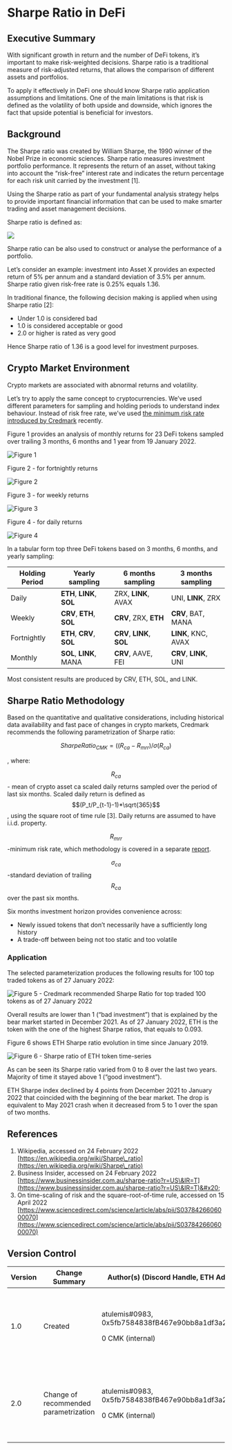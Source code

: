 # Sharpe Ratio in DeFi

## Executive Summary

With significant growth in return and the number of DeFi tokens, it’s important to make risk-weighted decisions. Sharpe ratio is a traditional measure of risk-adjusted returns, that allows the comparison of different assets and portfolios.

To apply it effectively in DeFi one should know Sharpe ratio application assumptions and limitations. One of the main limitations is that risk is defined as the volatility of both upside and downside, which ignores the fact that upside potential is beneficial for investors.

## Background

The Sharpe ratio was created by William Sharpe, the 1990 winner of the Nobel Prize in economic sciences. Sharpe ratio measures investment portfolio performance. It represents the return of an asset, without taking into account the “risk-free” interest rate and indicates the return percentage for each risk unit carried by the investment \[1].

Using the Sharpe ratio as part of your fundamental analysis strategy helps to provide important financial information that can be used to make smarter trading and asset management decisions.

Sharpe ratio is defined as:

![](broken-reference)

Sharpe ratio can be also used to construct or analyse the performance of a portfolio.

Let’s consider an example: investment into Asset X provides an expected return of 5% per annum and a standard deviation of 3.5% per annum. Sharpe ratio given risk-free rate is 0.25% equals 1.36.

In traditional finance, the following decision making is applied when using Sharpe ratio \[2]:

* Under 1.0 is considered bad
* 1.0 is considered acceptable or good
* 2.0 or higher is rated as very good

Hence Sharpe ratio of 1.36 is a good level for investment purposes.

## Crypto Market Environment

Crypto markets are associated with abnormal returns and volatility.

Let’s try to apply the same concept to cryptocurrencies. We’ve used different parameters for sampling and holding periods to understand index behaviour. Instead of risk free rate, we’ve used [the minimum risk rate introduced by Credmark](https://docs.credmark.com/credmark-risk-library/analytics/data/modeling/minimum-risk-rate-of-defi) recently.

Figure 1 provides an analysis of monthly returns for 23 DeFi tokens sampled over trailing 3 months, 6 months and 1 year from 19 January 2022.

![Figure 1](../.gitbook/assets/image.png)

Figure 2 - for fortnightly returns

![Figure 2](<../.gitbook/assets/image (1).png>)

Figure 3 - for weekly returns

![Figure 3](<../.gitbook/assets/image (2).png>)

Figure 4 - for daily returns

![Figure 4](<../.gitbook/assets/image (3).png>)

In a tabular form top three DeFi tokens based on 3 months, 6 months, and yearly sampling:

| Holding Period | Yearly sampling            | 6 months sampling          | 3 months sampling      |
| -------------- | -------------------------- | -------------------------- | ---------------------- |
| Daily          | **ETH**, **LINK**, **SOL** | ZRX, **LINK**, AVAX        | UNI, **LINK**, ZRX     |
| Weekly         | **CRV**, **ETH**, **SOL**  | **CRV**, ZRX, **ETH**      | **CRV**, BAT, MANA     |
| Fortnightly    | **ETH**, **CRV**, **SOL**  | **CRV**, **LINK**, **SOL** | **LINK**, KNC, AVAX    |
| Monthly        | **SOL**, **LINK**, MANA    | **CRV**, AAVE, FEI         | **CRV**, **LINK**, UNI |

&#x20;Most consistent results are produced by CRV, ETH, SOL, and LINK.

## Sharpe Ratio Methodology

Based on the quantitative and qualitative considerations, including historical data availability and fast pace of changes in crypto markets, Credmark recommends the following parametrization of Sharpe ratio:

&#x20;

$$
SharpeRatio_{CMK} = ((R_{ca}-R_{mrr})/\sigma(R_{ca})
$$

, where:

$$R_{ca}$$ - mean of crypto asset ca scaled daily returns sampled over the period of last six months. Scaled daily return is defined as $$(P_t/P_{t-1}-1)*\sqrt{365}$$, using the square root of time rule \[3]. Daily returns are assumed to have i.i.d. property.

$$R_{mrr}$$-minimum risk rate, which methodology is covered in a separate [report](broken-reference).

$$\sigma_{ca}$$-standard deviation of trailing $$R_{ca}$$ over the past six months.

Six months investment horizon provides convenience across:&#x20;

* Newly issued tokens that don’t necessarily have a sufficiently long history
* A trade-off between being not too static and too volatile

### Application

The selected parameterization produces the following results for 100 top traded tokens as of 27 January 2022:

![Figure 5 - Credmark recommended Sharpe Ratio for top traded 100 tokens as of 27 January 2022](https://lh6.googleusercontent.com/QgqTkInhH9Q8cvmw-3k3PvgX3I-zPHxcU4-Ixhuj7UOn2wWipE1eKQIHM-M2YlRV-EATFSVwQfJfYDRL9iG6JEFlkqtw-v42gwAGcWyofRKQl9vE\_tZ-UqWJivpUOuxB9kCibNU)

Overall results are lower than 1 (“bad investment”) that is explained by the bear market started in December 2021. As of 27 January 2022, ETH is the token with the one of the highest Sharpe ratios, that equals to 0.093.

Figure 6 shows ETH Sharpe ratio evolution in time since January 2019.

![Figure 6 - Sharpe ratio of ETH token time-series](https://lh3.googleusercontent.com/Pn1fQDnpVsow4C-7IdNugoN6ChtLbW0h5PoDsj5anfSCthuOPOgBICROcBvqJxNrFNqExMnpA99c0IckAaaiyOYzgWjySRT9B0CxrowTPujpHzX9wbdgs0Bw26IA-\_yovQA8lpk)

As can be seen its Sharpe ratio varied from 0 to 8 over the last two years. Majority of time it stayed above 1 (“good investment”).

ETH Sharpe index declined by 4 points from December 2021 to January 2022 that coincided with the beginning of the bear market. The drop is equivalent to May 2021 crash when it decreased from 5 to 1 over the span of two months.

## References

1. Wikipedia, accessed on 24 February 2022\
   [https://en.wikipedia.org/wiki/Sharpe\_ratio](https://en.wikipedia.org/wiki/Sharpe\_ratio)
2. Business Insider, accessed on 24 February 2022\
   [https://www.businessinsider.com.au/sharpe-ratio?r=US\&IR=T](https://www.businessinsider.com.au/sharpe-ratio?r=US\&IR=T)&#x20;
3. On time-scaling of risk and the square-root-of-time rule, accessed on 15 April 2022\
   [https://www.sciencedirect.com/science/article/abs/pii/S0378426606000070](https://www.sciencedirect.com/science/article/abs/pii/S0378426606000070)

## **Version Control**

| **Version** | **Change Summary**                    | **Author(s) (Discord Handle, ETH Address, Reward)**                                         | **Reviewer(s) (Discord Handle, ETH Address, Reward)**                                                                                                                                | **Submission Date** |
| ----------- | ------------------------------------- | ------------------------------------------------------------------------------------------- | ------------------------------------------------------------------------------------------------------------------------------------------------------------------------------------ | ------------------- |
| 1.0         | Created                               | <p>atulemis#0983,<br>0x5fb7584838fB467e90bb8a1df3a278482e34E856,</p><p>0 CMK (internal)</p> | <p>Harri Tarni,<br>0x295B61866dAA53a76CE4b3a927EFAF0059b4a90A,<br>0 CMK (internal)<br><br>JeSuisCollier#0315,<br>0x2588B6be7A132e137Be9A6f08eB09C359688b150,<br>0 CMK (internal)</p> | 1 March 2022        |
| 2.0         | Change of recommended parametrization | <p>atulemis#0983,<br>0x5fb7584838fB467e90bb8a1df3a278482e34E856,</p><p>0 CMK (internal)</p> | <p>Harri Tarni,<br>0x295B61866dAA53a76CE4b3a927EFAF0059b4a90A,<br>0 CMK (internal)<br><br>JeSuisCollier#0315,<br>0x2588B6be7A132e137Be9A6f08eB09C359688b150,<br>0 CMK (internal)</p> | 20 April 2022       |

